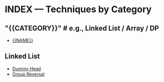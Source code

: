 # INDEX — Techniques by Category

## "{{CATEGORY}}"           # e.g., Linked List / Array / DP
- [{{NAME}}](techniques/_TEMPLATE_TECHNIQUE.md)

## Linked List
- [Dummy Head](TECHNIQUES-Linked-List.md#dummy-head)
- [Group Reversal](TECHNIQUES-Linked-List.md#group-reversal)
